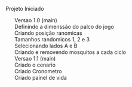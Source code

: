 Projeto Iniciado 
<ol>
Versao 1.0 (main) <br /> 
    Definindo a dimenssão do palco do jogo <br />
    Criando posição ranomicas  <br />
    Tamanhos randomicos 1, 2 e 3  <br />
    Selecionando lados A e B <br />
    Criando e removendo mosquitos a cada ciclo <br />
Versao 1.1 (main)  <br />
 Criado o cenario  <br />
 Criado Cronometro  <br />
 Criado painel de vida <br />

 

